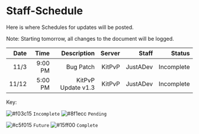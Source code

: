 # Staff-Schedule
Here is where Schedules for updates will be posted.

Note: Starting tomorrow, all changes to the document will be logged.


| Date | Time | Description | Server | Staff | Status |
| -----:| ------:| ---------------:| ---------:| ------:| -----:|
| 11/3 | 9:00 PM | Bug Patch | KitPvP | JustADev | Incomplete |
| 11/12 | 5:00 PM | KitPvP Update v1.3 | KitPvP | JustADev | Incomplete |


Key:

![#f03c15](https://placehold.it/15/f03c15/000000?text=+) `Incomplete`  ![#8f1ecc](https://placehold.it/15/8f1ecc/000000?text=+) `Pending`

![#c5f015](https://placehold.it/15/c5f015/000000?text=+) `Future`      ![#15ff00](https://placehold.it/15/15ff00/000000?text=+) `Complete`
